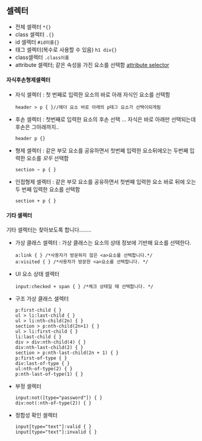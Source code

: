 <h2>셀렉터</h2>

- 전체 셀렉터 ```*{}```
- class 셀렉터 ```.{}```
- id 셀렉터 ```#id이름{}```
- 태그 셀렉터(복수로 사용할 수 있음) ```h1 div{}```
- class셀렉터 ```.class이름```
- attribute 셀렉터;  같은 속성을 가진 요소를 선택함
  <a href="https://developer.mozilla.org/ko/docs/Web/CSS/Attribute_selectors">attribute selector<a>
  
<h4>자식후손형제셀렉터</h4>
  
- 자식 셀렉터 : 첫 번째로 입력한 요소의 바로 아래 자식인 요소를 선택함
  ```
  header > p { }//헤더 요소 바로 아래의 p태그 요소가 선택이되게됨
  ```
- 후손 셀렉터 : 첫번째로 입력한 요소의 후손 선택 ... 자식은 바로 아래만 선택되는데 후손은 그아래까지..
  ```
  header p {}
  ```
- 형제 셀렉터 : 같은 부모 요소를 공유하면서 첫번째 입력한 요소뒤에오는 두번째 입력한 요소를 *모두* 선택함
  ```
  section ~ p { }
  ```
- 인접형제 셀렉터 : 같은 부모 요소를 공유하면서 첫번째 입력한 요소 바로 뒤에 오는 두 번째 입력한 요소를 선택함
  ```
  section + p { }
  ```
  
<h4>기타 셀렉터</h4>
기타 셀렉터는 찾아보도록 합니다........

- 가상 클래스 셀렉터 : 가상 클래스는 요소의 상태 정보에 기반해 요소를 선택한다.
  ```
  a:link { } /*사용자가 방문하지 않은 <a>요소를 선택합니다.*/
  a:visited { } /*사용자가 방문한 <a>요소를 선택합니다. */
  ```
- UI 요소 상태 셀렉터
  ```
  input:checked + span { } /*체크 상태일 때 선택합니다. */
  ```
- 구조 가상 클래스 셀렉터
  ```
  p:first-child { }
  ul > li:last-child { }
  ul > li:nth-child(2n) { }
  section > p:nth-child(2n+1) { }
  ul > li:first-child { }
  li:last-child { }
  div > div:nth-child(4) { }
  div:nth-last-child(2) { }
  section > p:nth-last-child(2n + 1) { }
  p:first-of-type { }
  div:last-of-type { }
  ul:nth-of-type(2) { }
  p:nth-last-of-type(1) { }
  ```
- 부정 셀렉터
  ```
  input:not([type="password"]) { }
  div:not(:nth-of-type(2)) { }
  ```
- 정합성 확인 셀렉터
  ```
  input[type="text"]:valid { }
  input[type="text"]:invalid { }
  ```
